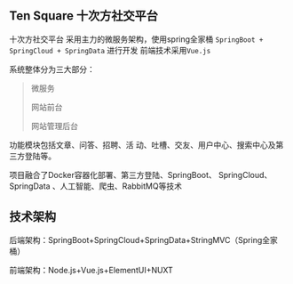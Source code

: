 ## Ten Square 十次方社交平台

十次方社交平台 采用主力的微服务架构，使用spring全家桶 `SpringBoot + SpringCloud + SpringData` 进行开发
前端技术采用`Vue.js `

系统整体分为三大部分：

> 微服务
>
>网站前台
>
>网站管理后台

功能模块包括文章、问答、招聘、活
动、吐槽、交友、用户中心、搜索中心及第三方登陆等。

项目融合了Docker容器化部署、第三方登陆、SpringBoot、
SpringCloud、SpringData 、人工智能、爬虫、RabbitMQ等技术


## 技术架构

后端架构：SpringBoot+SpringCloud+SpringData+StringMVC（Spring全家桶）

前端架构：Node.js+Vue.js+ElementUI+NUXT